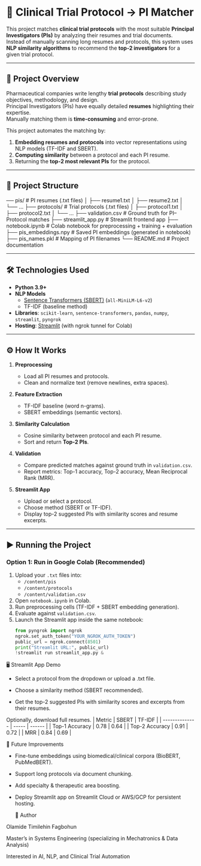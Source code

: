 # 🧪 Clinical Trial Protocol → PI Matcher

This project matches **clinical trial protocols** with the most suitable **Principal Investigators (PIs)** by analyzing their resumes and trial documents.  
Instead of manually scanning long resumes and protocols, this system uses **NLP similarity algorithms** to recommend the **top-2 investigators** for a given trial protocol.

---

## 🚀 Project Overview

Pharmaceutical companies write lengthy **trial protocols** describing study objectives, methodology, and design.  
Principal Investigators (PIs) have equally detailed **resumes** highlighting their expertise.  
Manually matching them is **time-consuming** and error-prone.

This project automates the matching by:
1. **Embedding resumes and protocols** into vector representations using NLP models (TF-IDF and SBERT).  
2. **Computing similarity** between a protocol and each PI resume.  
3. Returning the **top-2 most relevant PIs** for the protocol.

---

## 📂 Project Structure

── pis/ # PI resumes (.txt files)
│ ├── resume1.txt
│ ├── resume2.txt
│ └── ...
├── protocols/ # Trial protocols (.txt files)
│ ├── protocol1.txt
│ ├── protocol2.txt
│ └── ...
├── validation.csv # Ground truth for PI–Protocol matches
├── streamlit_app.py # Streamlit frontend app
├── notebook.ipynb # Colab notebook for preprocessing + training + evaluation
├── pis_embeddings.npy # Saved PI embeddings (generated in notebook)
├── pis_names.pkl # Mapping of PI filenames
└── README.md # Project documentation


---

## 🛠️ Technologies Used

- **Python 3.9+**
- **NLP Models**  
  - [Sentence Transformers (SBERT)](https://www.sbert.net/) (`all-MiniLM-L6-v2`)  
  - TF-IDF (baseline method)  
- **Libraries**: `scikit-learn`, `sentence-transformers`, `pandas`, `numpy`, `streamlit`, `pyngrok`  
- **Hosting**: [Streamlit](https://streamlit.io/) (with ngrok tunnel for Colab)

---

## ⚙️ How It Works

1. **Preprocessing**  
   - Load all PI resumes and protocols.  
   - Clean and normalize text (remove newlines, extra spaces).  

2. **Feature Extraction**  
   - TF-IDF baseline (word n-grams).  
   - SBERT embeddings (semantic vectors).  

3. **Similarity Calculation**  
   - Cosine similarity between protocol and each PI resume.  
   - Sort and return **Top-2 PIs**.  

4. **Validation**  
   - Compare predicted matches against ground truth in `validation.csv`.  
   - Report metrics: Top-1 accuracy, Top-2 accuracy, Mean Reciprocal Rank (MRR).  

5. **Streamlit App**  
   - Upload or select a protocol.  
   - Choose method (SBERT or TF-IDF).  
   - Display top-2 suggested PIs with similarity scores and resume excerpts.  

---

## ▶️ Running the Project

### Option 1: Run in Google Colab (Recommended)
1. Upload your `.txt` files into:
   - `/content/pis`
   - `/content/protocols`
   - `/content/validation.csv`
2. Open `notebook.ipynb` in Colab.  
3. Run preprocessing cells (TF-IDF + SBERT embedding generation).  
4. Evaluate against `validation.csv`.  
5. Launch the Streamlit app inside the same notebook:
   ```python
   from pyngrok import ngrok
   ngrok.set_auth_token("YOUR_NGROK_AUTH_TOKEN")
   public_url = ngrok.connect(8501)
   print("Streamlit URL:", public_url)
   !streamlit run streamlit_app.py &

🖥️ Streamlit App Demo

- Select a protocol from the dropdown or upload a .txt file.

- Choose a similarity method (SBERT recommended).

- Get the top-2 suggested PIs with similarity scores and excerpts from their resumes.

Optionally, download full resumes.
| Metric         | SBERT | TF-IDF |
| -------------- | ----- | ------ |
| Top-1 Accuracy | 0.78  | 0.64   |
| Top-2 Accuracy | 0.91  | 0.72   |
| MRR            | 0.84  | 0.69   |




🔮 Future Improvements

- Fine-tune embeddings using biomedical/clinical corpora (BioBERT, PubMedBERT).

- Support long protocols via document chunking.

- Add specialty & therapeutic area boosting.

- Deploy Streamlit app on Streamlit Cloud or AWS/GCP for persistent hosting.

  👤 Author

Olamide Timilehin Fagbohun

Master’s in Systems Engineering (specializing in Mechatronics & Data Analysis)

Interested in AI, NLP, and Clinical Trial Automation
